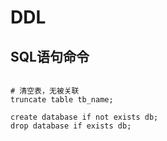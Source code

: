 # DDL

## SQL语句命令

```text

# 清空表，无被关联
truncate table tb_name;
```

```mysql
create database if not exists db;
drop database if exists db;
```
